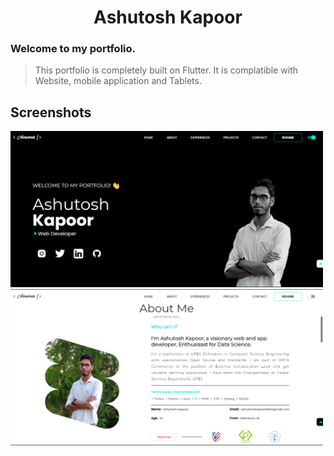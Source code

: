 <div align=center>

# Ashutosh Kapoor
</div>

### Welcome to my portfolio. 
> This portfolio is completely built on Flutter. It is complatible with Website, mobile application and Tablets.

## Screenshots
<img src="Screenshots/web_ss.png" width=500px height= 250px> <img src="Screenshots/webss_light.png" width=500px height= 250px>
